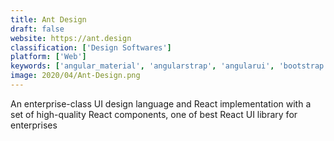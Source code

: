 ```yaml
---
title: Ant Design
draft: false 
website: https://ant.design
classification: ['Design Softwares']
platform: ['Web']
keywords: ['angular_material', 'angularstrap', 'angularui', 'bootstrap', 'bulma', 'foundation', 'ionicons', 'material_bread', 'material_design', 'material-ui', 'parcel', 'react_helmet', 'reakit', 'semantic_ui', 'storybook', 'trello', 'uikit', 'angular-gantt', 'metro']
image: 2020/04/Ant-Design.png
---
```

An enterprise-class UI design language and React implementation with a set of high-quality React components, one of best React UI library for enterprises